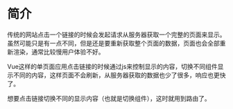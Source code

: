 # 简介

传统的网站点击一个链接的时候会发起请求从服务器获取一个完整的页面来显示。
虽然可能只是有一点不同，但是还是要重新获取整个页面的数据，页面也会全部重新渲染，通常比较慢用户体验不好。

Vue这样的单页面应用点击链接的时候通过js来控制显示的内容，切换不同组件显示不同的内容，这样页面不会刷新，从服务器获取的数据也少了很多，响应也更快了。

想要点击链接切换不同的显示内容（也就是切换组件），这时就用到路由了。
